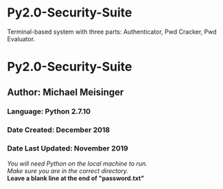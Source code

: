 # Py2.0-Security-Suite
Terminal-based system with three parts: Authenticator, Pwd Cracker, Pwd Evaluator.


# Py2.0-Security-Suite
## Author: Michael Meisinger
### Language: Python 2.7.10
### Date Created: December 2018
### Date Last Updated: November 2019

*You will need Python on the local machine to run.* <br>
*Make sure you are in the correct directory.* <br/>
**Leave a blank line at the end of "password.txt"** <br>
